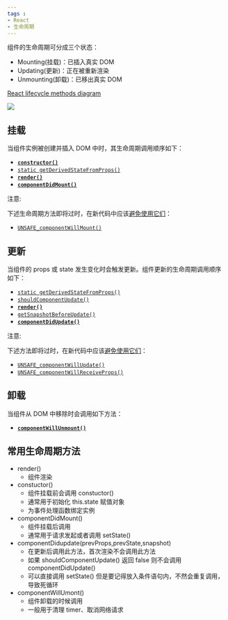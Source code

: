 ```yaml
---
tags : 
- React
- 生命周期
---
```

组件的生命周期可分成三个状态：

-   Mounting(挂载)：已插入真实 DOM
-   Updating(更新)：正在被重新渲染
-   Unmounting(卸载)：已移出真实 DOM

[React lifecycle methods diagram](https://projects.wojtekmaj.pl/react-lifecycle-methods-diagram/)

![](https://cdn.jsdelivr.net/gh/Silence-dream/bed@master/img/202205191644069.png)



## 挂载
当组件实例被创建并插入 DOM 中时，其生命周期调用顺序如下：

-   [**`constructor()`**](https://zh-hans.reactjs.org/docs/react-component.html#constructor)
-   [`static getDerivedStateFromProps()`](https://zh-hans.reactjs.org/docs/react-component.html#static-getderivedstatefromprops)
-   [**`render()`**](https://zh-hans.reactjs.org/docs/react-component.html#render)
-   [**`componentDidMount()`**](https://zh-hans.reactjs.org/docs/react-component.html#componentdidmount)


注意:

下述生命周期方法即将过时，在新代码中应该[避免使用它们](https://zh-hans.reactjs.org/blog/2018/03/27/update-on-async-rendering.html)：

-   [`UNSAFE_componentWillMount()`](https://zh-hans.reactjs.org/docs/react-component.html#unsafe_componentwillmount)

## 更新

当组件的 props 或 state 发生变化时会触发更新。组件更新的生命周期调用顺序如下：

-   [`static getDerivedStateFromProps()`](https://zh-hans.reactjs.org/docs/react-component.html#static-getderivedstatefromprops)
-   [`shouldComponentUpdate()`](https://zh-hans.reactjs.org/docs/react-component.html#shouldcomponentupdate)
-   [**`render()`**](https://zh-hans.reactjs.org/docs/react-component.html#render)
-   [`getSnapshotBeforeUpdate()`](https://zh-hans.reactjs.org/docs/react-component.html#getsnapshotbeforeupdate)
-   [**`componentDidUpdate()`**](https://zh-hans.reactjs.org/docs/react-component.html#componentdidupdate)

注意:

下述方法即将过时，在新代码中应该[避免使用它们](https://zh-hans.reactjs.org/blog/2018/03/27/update-on-async-rendering.html)：

-   [`UNSAFE_componentWillUpdate()`](https://zh-hans.reactjs.org/docs/react-component.html#unsafe_componentwillupdate)
-   [`UNSAFE_componentWillReceiveProps()`](https://zh-hans.reactjs.org/docs/react-component.html#unsafe_componentwillreceiveprops)


## 卸载

当组件从 DOM 中移除时会调用如下方法：

-   [**`componentWillUnmount()`**](https://zh-hans.reactjs.org/docs/react-component.html#componentwillunmount)


## 常用生命周期方法

- render()
	- 组件渲染
- constuctor()
	- 组件挂载前会调用 constuctor()
	- 通常用于初始化 this.state 赋值对象
	- 为事件处理函数绑定实例
- componentDidMount()
	- 组件挂载后调用
	- 通常用于请求发起或者调用 setState()
- componentDidupdate(prevProps,prevState,snapshot)
	- 在更新后调用此方法，首次渲染不会调用此方法
	- 如果 shouldComponentUpdate() 返回 false 则不会调用 componentDidUpdate()
	- 可以直接调用 setState() 但是要记得放入条件语句内，不然会重复调用，导致死循环
- componentWillUmont()
	- 组件卸载的时候调用
	- 一般用于清理 timer、取消网络请求